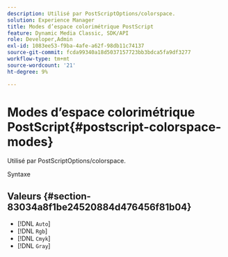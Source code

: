 ```yaml
---
description: Utilisé par PostScriptOptions/colorspace.
solution: Experience Manager
title: Modes d’espace colorimétrique PostScript
feature: Dynamic Media Classic, SDK/API
role: Developer,Admin
exl-id: 1083ee53-f9ba-4afe-a62f-98db11c74137
source-git-commit: fcda99340a18d5037157723bb3bdca5fa9df3277
workflow-type: tm+mt
source-wordcount: '21'
ht-degree: 9%

---
```


# Modes d’espace colorimétrique PostScript{#postscript-colorspace-modes}

Utilisé par PostScriptOptions/colorspace.

Syntaxe

## Valeurs {#section-83034a8f1be24520884d476456f81b04}

* [!DNL `Auto`]
* [!DNL `Rgb`]
* [!DNL `Cmyk`]
* [!DNL `Gray`]
